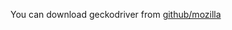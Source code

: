 You can download geckodriver from [github/mozilla](https://github.com/mozilla/geckodriver/releases)
